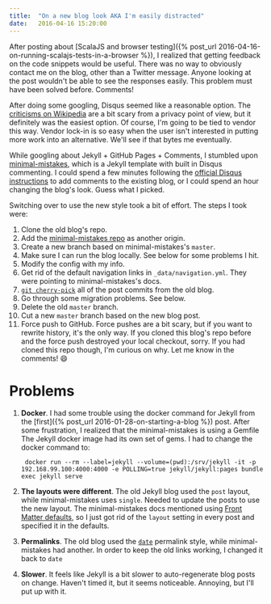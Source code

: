 ```yaml
---
title:  "On a new blog look AKA I'm easily distracted"
date:   2016-04-16 15:20:00
---
```


After posting about [ScalaJS and browser testing]({% post_url 2016-04-16-on-running-scalajs-tests-in-a-browser %}), I realized that getting feedback on the code snippets would be useful. There was no way to obviously contact me on the blog, other than a Twitter message. Anyone looking at the post wouldn't be able to see the responses easily. This problem must have been solved before. Comments!

After doing some googling, Disqus seemed like a reasonable option. The [criticisms on Wikipedia](https://en.wikipedia.org/wiki/Disqus#Criticism_and_privacy_concerns) are a bit scary from a privacy point of view, but it definitely was the easiest option. Of course, I'm going to be tied to vendor this way. Vendor lock-in is so easy when the user isn't interested in putting more work into an alternative.  We'll see if that bytes me eventually.

While googling about Jekyll + GitHub Pages + Comments, I stumbled upon [minimal-mistakes](https://mmistakes.github.io/minimal-mistakes/), which is a Jekyll template with built in Disqus commenting. I could spend a few minutes following the [official Disqus instructions](https://help.disqus.com/customer/portal/articles/472138-jekyll-installation-instructions) to add comments to the existing blog, or I could spend an hour changing the blog's look. Guess what I picked.

Switching over to use the new style took a bit of effort. The steps I took were:

1. Clone the old blog's repo.
2. Add the [minimal-mistakes repo](https://github.com/mmistakes/minimal-mistakes) as another origin.
3. Create a new branch based on minimal-mistakes's `master`.
4. Make sure I can run the blog locally. See below for some problems I hit.
5. Modify the config with my info.
6. Get rid of the default navigation links in `_data/navigation.yml`. They were pointing to  minimal-mistakes's docs.
7. [`git cherry-pick`](http://stackoverflow.com/questions/1670970/how-to-cherry-pick-multiple-commits) all of the post commits from the old blog.
8. Go through some migration problems. See below.
9. Delete the old `master` branch.
10. Cut a new `master` branch based on the new blog post.
11. Force push to GitHub. Force pushes are a bit scary, but if you want to rewrite history, it's the only way. If you cloned this blog's repo before and the force push destroyed your local checkout, sorry. If you had cloned this repo though, I'm curious on why. Let me know in the comments! :smile:

# Problems

1. **Docker**. I had some trouble using the docker command for Jekyll from the [first]({% post_url 2016-01-28-on-starting-a-blog %}) post. After some frustration, I realized that the minimal-mistakes is using a Gemfile The Jekyll docker image had its own set of gems. I had to change the docker command to:

        docker run --rm --label=jekyll --volume=(pwd):/srv/jekyll -it -p 192.168.99.100:4000:4000 -e POLLING=true jekyll/jekyll:pages bundle exec jekyll serve

2. **The layouts were different**. The old Jekyll blog used the `post` layout, while minimal-mistakes uses `single`. Needed to update the posts to use the new layout. The minimal-mistakes docs mentioned using [Front Matter defaults](https://jekyllrb.com/docs/configuration/#front-matter-defaults), so I just got rid of the `layout` setting in every post and specified it in the defaults.

3. **Permalinks**. The old blog used the [`date`](https://jekyllrb.com/docs/permalinks/) permalink style, while minimal-mistakes had another. In order to keep the old links working, I changed it back to `date`

4. **Slower**. It feels like Jekyll is a bit slower to auto-regenerate blog posts on change. Haven't timed it, but it seems noticeable. Annoying, but I'll put up with it.
